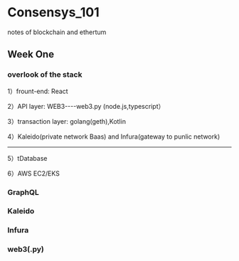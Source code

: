 # Consensys_101
notes of blockchain and ethertum

## Week One
### overlook of the stack 
1）frount-end: React

2）API layer: WEB3----web3.py
(node.js,typescript）

3）transaction layer: golang(geth),Kotlin

4）Kaleido(private network Baas) and Infura(gateway to punlic network)

----

5）tDatabase

6）AWS EC2/EKS

### GraphQL


### Kaleido


### Infura


### web3(.py)

